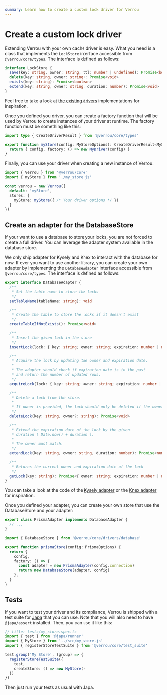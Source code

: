 ```yaml
---
summary: Learn how to create a custom lock driver for Verrou
---
```


# Create a custom lock driver

Extending Verrou with your own cache driver is easy. What you need is a class that implements the `LockStore` interface accessible from `@verrou/core/types`. The interface is defined as follows:

```ts
interface LockStore {
  save(key: string, owner: string, ttl: number | undefined): Promise<boolean>
  delete(key: string, owner: string): Promise<void>
  exists(key: string): Promise<boolean>
  extend(key: string, owner: string, duration: number): Promise<void>
}
```

Feel free to take a look at [the existing drivers](https://github.com/Julien-R44/verrou/tree/develop/src/drivers) implementations for inspiration. 

Once you defined you driver, you can create a factory function that will be used by Verrou to create instances of your driver at runtime. The factory function must be something like this:

```ts
import type { CreateDriverResult } from '@verrou/core/types'

export function myStore(config: MyStoreOptions): CreateDriverResult<MyStoreOptions> {
  return { config, factory: () => new MyDriver(config) }
}
```

Finally, you can use your driver when creating a new instance of Verrou:

```ts
import { Verrou } from '@verrou/core'
import { myStore } from './my_store.js'

const verrou = new Verrou({
  default: 'myStore',
  stores: {
    myStore: myStore({ /* Your driver options */ })
  }
})
```

## Create an adapter for the DatabaseStore

If your want to use a database to store your locks, you are not forced to create a full driver. You can leverage the adapter system available in the database store.

We only ship adapter for Kysely and Knex to interact with the database for now. If ever you want to use another library, you can create your own adapter by implementing the `DatabaseAdapter` interface accessible from `@verrou/core/types`. The interface is defined as follows:

```ts
export interface DatabaseAdapter {
  /**
   * Set the table name to store the locks
   */
  setTableName(tableName: string): void

  /**
   * Create the table to store the locks if it doesn't exist
   */
  createTableIfNotExists(): Promise<void>

  /**
   * Insert the given lock in the store
   */
  insertLock(lock: { key: string; owner: string; expiration: number | null }): Promise<void>

  /**
   * Acquire the lock by updating the owner and expiration date.
   *
   * The adapter should check if expiration date is in the past
   * and return the number of updated rows.
   */
  acquireLock(lock: { key: string; owner: string; expiration: number | null }): Promise<number>

  /**
   * Delete a lock from the store.
   *
   * If owner is provided, the lock should only be deleted if the owner matches.
   */
  deleteLock(key: string, owner?: string): Promise<void>

  /**
   * Extend the expiration date of the lock by the given
   * duration ( Date.now() + duration ).
   *
   * The owner must match.
   */
  extendLock(key: string, owner: string, duration: number): Promise<number>

  /**
   * Returns the current owner and expiration date of the lock
   */
  getLock(key: string): Promise<{ owner: string; expiration: number | null } | undefined>
}
```

You can take a look at the code of the [Kysely adapter](https://github.com/Julien-R44/verrou/blob/main/packages/verrou/src/drivers/kysely.ts#L22) or the [Knex adapter](https://github.com/Julien-R44/verrou/blob/main/packages/verrou/src/drivers/kysely.ts#L22) for inspiration.

Once you defined your adapter, you can create your own store that use the DatabaseStore and your adapter:

```ts
export class PrismaAdapter implements DatabaseAdapter {
  // ...
}

import { DatabaseStore } from '@verrou/core/drivers/database'

export function prismaStore(config: PrismaOptions) {
  return {
    config,
    factory: () => {
      const adapter = new PrismaAdapter(config.connection)
      return new DatabaseStore(adapter, config)
    },
  }
}
```

## Tests

If you want to test your driver and its compliance, Verrou is shipped with a test suite for [Japa](https://japa.dev/docs) that you can use. Note that you will also need to have `@japa/assert` installed. Then, you can use it like this:

```ts
// title: tests/my_store.spec.ts
import { test } from '@japa/runner'
import { MyStore } from '../src/my_store.js'
import { registerStoreTestSuite } from '@verrou/core/test_suite'

test.group('My Store', (group) => {
  registerStoreTestSuite({
    test,
    createStore: () => new MyStore()
  })
})
```

Then just run your tests as usual with Japa.

